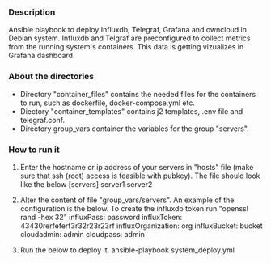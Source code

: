 ### Description ###
Ansible playbook to deploy Influxdb, Telegraf, Grafana and owncloud in Debian system. 
Influxdb and Telgraf are preconfigured to collect metrics from the running system's containers. This data is getting vizualizes in Grafana dashboard.



### About the directories ###
- Directory "container_files" contains the needed files for the containers to run, such as dockerfile, docker-compose.yml etc.
- Diectory "container_templates" contains j2 templates, .env file and telegraf.conf.
- Directory group_vars container the variables for the group "servers".



### How to run it ###
1. Enter the hostname or ip address of your servers in "hosts" file (make sure that ssh (root) access is feasible with pubkey). The file should look like the below
[servers]
server1
server2

2. Alter the content of file "group_vars/servers". An example of the configuration is the below. To create the influxdb token run "openssl rand -hex 32"
influxPass: password
influxToken: 43430rerfeferf3r32r23r23rf
influxOrganization: org
influxBucket: bucket
cloudadmin: admin
cloudpass: admin

3. Run the below to deploy it.
ansible-playbook system_deploy.yml
